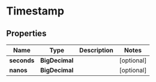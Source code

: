 

# Timestamp


## Properties

| Name | Type | Description | Notes |
|------------ | ------------- | ------------- | -------------|
|**seconds** | **BigDecimal** |  |  [optional] |
|**nanos** | **BigDecimal** |  |  [optional] |



